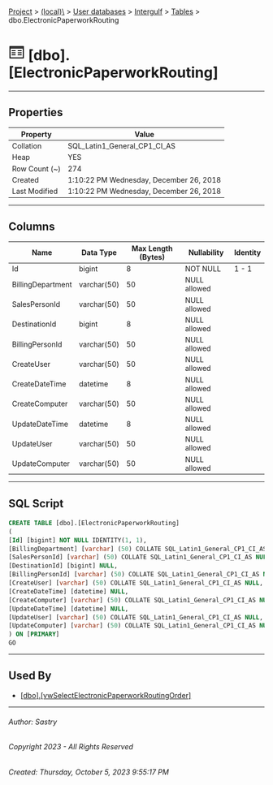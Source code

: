 #### 

[Project](../../../../index.md) > [(local)\\](../../../index.md) > [User databases](../../index.md) > [Intergulf](../index.md) > [Tables](Tables.md) > dbo.ElectronicPaperworkRouting

# ![Tables](../../../../Images/Table32.png) [dbo].[ElectronicPaperworkRouting]

---

## <a name="#properties"></a>Properties

| Property | Value |
|---|---|
| Collation | SQL_Latin1_General_CP1_CI_AS |
| Heap | YES |
| Row Count (~) | 274 |
| Created | 1:10:22 PM Wednesday, December 26, 2018 |
| Last Modified | 1:10:22 PM Wednesday, December 26, 2018 |


---

## <a name="#columns"></a>Columns

| Name | Data Type | Max Length (Bytes) | Nullability | Identity |
|---|---|---|---|---|
| Id | bigint | 8 | NOT NULL | 1 - 1 |
| BillingDepartment | varchar(50) | 50 | NULL allowed |  |
| SalesPersonId | varchar(50) | 50 | NULL allowed |  |
| DestinationId | bigint | 8 | NULL allowed |  |
| BillingPersonId | varchar(50) | 50 | NULL allowed |  |
| CreateUser | varchar(50) | 50 | NULL allowed |  |
| CreateDateTime | datetime | 8 | NULL allowed |  |
| CreateComputer | varchar(50) | 50 | NULL allowed |  |
| UpdateDateTime | datetime | 8 | NULL allowed |  |
| UpdateUser | varchar(50) | 50 | NULL allowed |  |
| UpdateComputer | varchar(50) | 50 | NULL allowed |  |


---

## <a name="#sqlscript"></a>SQL Script

```sql
CREATE TABLE [dbo].[ElectronicPaperworkRouting]
(
[Id] [bigint] NOT NULL IDENTITY(1, 1),
[BillingDepartment] [varchar] (50) COLLATE SQL_Latin1_General_CP1_CI_AS NULL,
[SalesPersonId] [varchar] (50) COLLATE SQL_Latin1_General_CP1_CI_AS NULL,
[DestinationId] [bigint] NULL,
[BillingPersonId] [varchar] (50) COLLATE SQL_Latin1_General_CP1_CI_AS NULL,
[CreateUser] [varchar] (50) COLLATE SQL_Latin1_General_CP1_CI_AS NULL,
[CreateDateTime] [datetime] NULL,
[CreateComputer] [varchar] (50) COLLATE SQL_Latin1_General_CP1_CI_AS NULL,
[UpdateDateTime] [datetime] NULL,
[UpdateUser] [varchar] (50) COLLATE SQL_Latin1_General_CP1_CI_AS NULL,
[UpdateComputer] [varchar] (50) COLLATE SQL_Latin1_General_CP1_CI_AS NULL
) ON [PRIMARY]
GO

```


---

## <a name="#usedby"></a>Used By

* [[dbo].[vwSelectElectronicPaperworkRoutingOrder]](../Views/dbo_vwSelectElectronicPaperworkRoutingOrder.md)


---

###### Author:  Sastry

###### Copyright 2023 - All Rights Reserved

###### Created: Thursday, October 5, 2023 9:55:17 PM


